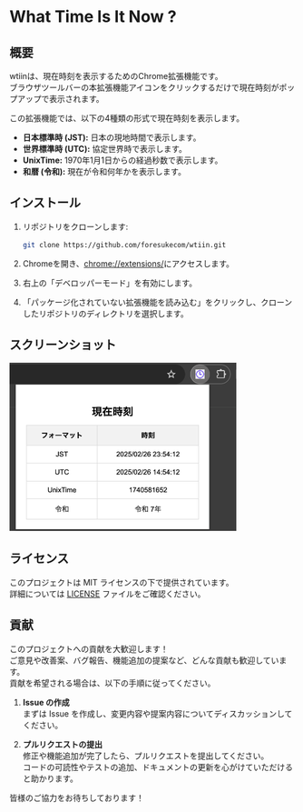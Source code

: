 # What Time Is It Now ?

## 概要

wtiinは、現在時刻を表示するためのChrome拡張機能です。  
ブラウザツールバーの本拡張機能アイコンをクリックするだけで現在時刻がポップアップで表示されます。

この拡張機能では、以下の4種類の形式で現在時刻を表示します。

- **日本標準時 (JST):** 日本の現地時間で表示します。
- **世界標準時 (UTC):** 協定世界時で表示します。
- **UnixTime:** 1970年1月1日からの経過秒数で表示します。
- **和暦 (令和):** 現在が令和何年かを表示します。


## インストール

1. リポジトリをクローンします:
    ```bash
    git clone https://github.com/foresukecom/wtiin.git
    ```

2. Chromeを開き、[chrome://extensions/](chrome://extensions/)にアクセスします。

3. 右上の「デベロッパーモード」を有効にします。

4. 「パッケージ化されていない拡張機能を読み込む」をクリックし、クローンしたリポジトリのディレクトリを選択します。

## スクリーンショット

<img src="screenshot.png" alt="スクリーンショット" width="400">

## ライセンス

このプロジェクトは MIT ライセンスの下で提供されています。  
詳細については [LICENSE](LICENSE) ファイルをご確認ください。

## 貢献

このプロジェクトへの貢献を大歓迎します！  
ご意見や改善案、バグ報告、機能追加の提案など、どんな貢献も歓迎しています。  
貢献を希望される場合は、以下の手順に従ってください。

1. **Issue の作成**  
   まずは Issue を作成し、変更内容や提案内容についてディスカッションしてください。

2. **プルリクエストの提出**  
   修正や機能追加が完了したら、プルリクエストを提出してください。  
   コードの可読性やテストの追加、ドキュメントの更新を心がけていただけると助かります。

皆様のご協力をお待ちしております！
